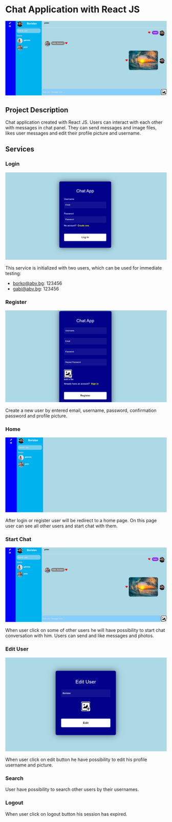 # Chat Application with React JS
![My Image](/src/assets/messages.png)

## Project Description

Chat application created with React JS. Users can interact with each other with messages
in chat panel. They can send messages and image files, likes user messages and edit their
profile picture and username.

## Services

### Login
![My Image](/src/assets/login.png)

This service is initialized with two users, which can be used for immediate testing:

- borko@abv.bg: 123456
- gabi@abv.bg: 123456

### Register
![My Image](/src/assets/register.png)

Create a new user by entered email, username, password, confirmation password and profile picture.

### Home
![My Image](/src/assets/chat.png)

After login or register user will be redirect to a home page. On this page user can see all other users
and start chat with them.

### Start Chat
![My Image](/src/assets/messages.png)

When user click on some of other users he will have possibility to start chat conversation with him.
Users can send and like messages and photos.

### Edit User
![My Image](/src/assets/edit-user.png)

When user click on edit button he have possibility to edit his profile username and picture.

### Search

User have possibility to search other users by their usernames.

### Logout

When user click on logout button his session has expired.